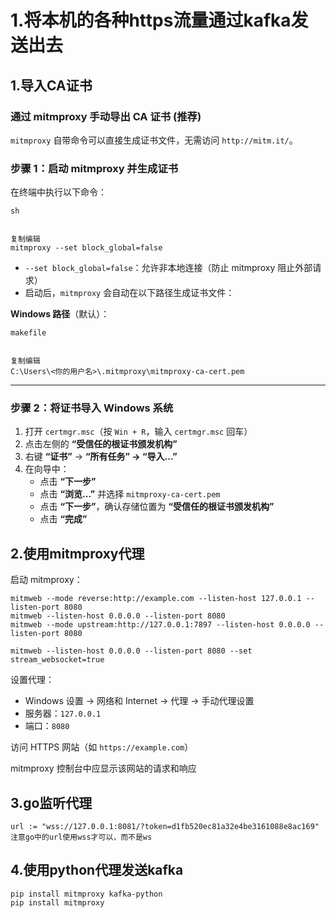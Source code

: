 # 1.将本机的各种https流量通过kafka发送出去

## 1.导入CA证书

### **通过 mitmproxy 手动导出 CA 证书 (推荐)**

`mitmproxy` 自带命令可以直接生成证书文件，无需访问 `http://mitm.it/`。

### **步骤 1：启动 mitmproxy 并生成证书**

在终端中执行以下命令：

```
sh


复制编辑
mitmproxy --set block_global=false
```

- `--set block_global=false`：允许非本地连接（防止 mitmproxy 阻止外部请求）
- 启动后，`mitmproxy` 会自动在以下路径生成证书文件：

**Windows 路径**（默认）：

```
makefile


复制编辑
C:\Users\<你的用户名>\.mitmproxy\mitmproxy-ca-cert.pem
```

------

### **步骤 2：将证书导入 Windows 系统**

1. 打开 `certmgr.msc`（按 `Win + R`，输入 `certmgr.msc` 回车）
2. 点击左侧的 **“受信任的根证书颁发机构”**
3. 右键 **“证书”** → **“所有任务” → “导入...”**
4. 在向导中：
   - 点击 **“下一步”**
   - 点击 **“浏览...”** 并选择 `mitmproxy-ca-cert.pem`
   - 点击 **“下一步”**，确认存储位置为 **“受信任的根证书颁发机构”**
   - 点击 **“完成”**

## 2.使用mitmproxy代理

启动 mitmproxy：

```
mitmweb --mode reverse:http://example.com --listen-host 127.0.0.1 --listen-port 8080
mitmweb --listen-host 0.0.0.0 --listen-port 8080
mitmweb --mode upstream:http://127.0.0.1:7897 --listen-host 0.0.0.0 --listen-port 8080

mitmweb --listen-host 0.0.0.0 --listen-port 8080 --set stream_websocket=true

```

设置代理：

- Windows 设置 → 网络和 Internet → 代理 → 手动代理设置
- 服务器：`127.0.0.1`
- 端口：`8080`

访问 HTTPS 网站（如 `https://example.com`）

mitmproxy 控制台中应显示该网站的请求和响应

## 3.go监听代理

```
url := "wss://127.0.0.1:8081/?token=d1fb520ec81a32e4be3161088e8ac169"
注意go中的url使用wss才可以，而不是ws
```

## 4.使用python代理发送kafka

```
pip install mitmproxy kafka-python
pip install mitmproxy
```

